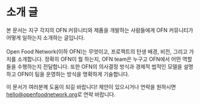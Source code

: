 # 소개 글

본 문서는 지구 각지의 OFN 커뮤니티와 제품을 개발하는 사람들에게 OFN 커뮤니티가 어떻게 일하는지 소개하는 글입니다. \
\
Open Food Network(이하 OFN)는 무엇이고, 프로젝트의 탄생 배경, 비전, 그리고 가치를 소개합니다. 정확히 OFN이 뭘 하는지, OFN team은 누구고 OFN에서 어떤 역할들을 수행하는지 전달합니다. 또한 OFN의 의사결정 방식과 경제적 법적인 모델을 설명하고 OFN이 팀을 운영하는 방식을 명확하게 기술합니다.

이 문서가 여러분께 도움이 되길 바랍니다! 제안이 있으시거나 연락을 원하시면 [hello@openfoodnetwork.org](mailto:hello@openfoodnetwork.org)로 연락 바랍니다.